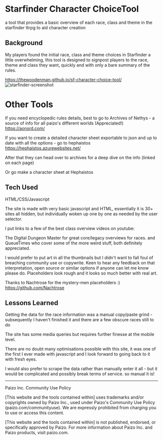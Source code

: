 # Starfinder Character ChoiceTool

a tool that provides a basic overview of each race, class and theme in the starfinder ttrpg to aid character creation

## Background

My players found the initial race, class and theme choices in Starfinder a little overwhelming, 
this tool is designed to signpost players to the race, theme and class they want, 
quickly and with only a bare summary of the rules.

https://thewoodenman.github.io/sf-character-choice-tool/
![starfinder-screenshot](https://user-images.githubusercontent.com/85075266/181402489-abd3b00a-dd37-4acb-9f88-8ec3bcda3434.png)


# Other Tools

If you need encyclopedic rules details, best to go to Archives of Nethys - a source of info for all paizo's different worlds (Appreciated!)
https://aonsrd.com/

If you want to create a detailed character sheet exportable to json and up to date with all the options - go to hephaistos 
https://hephaistos.azurewebsites.net/



After that they can head over to archives for a deep dive on the info (linked on each page)

Or go make a character sheet at Hephaistos

## Tech Used

HTML/CSS/Javascript

The site is made with very basic javascript and HTML, essentially it is 30+ sites all hidden, but individually woken up
one by one as needed by the user selector.

I put links to a few of the best class overview videos on youtube:

The Digital Dungeon Master for great core/legacy overviews for races.
and QueueTimes who cover some of the more weird stuff, both definitely appreciated.

I would prefer to put art in all the thumbnails but I didn't want to fall foul of breaching community use or copywrite.
Keen to hear any feedback on that interpretation, open source or similar options if anyone can let me know please do.
Placeholders look rough and it looks so much better with real art.

Thanks to Nachtrose for the mystery-men placeholders :) https://github.com/Nachtrose

## Lessons Learned 

Getting the data for the race information was a manual copy/paste grind - subsequently I haven't finished it and there are a few obscure races still to do

The site has some media queries but requires further finesse at the mobile level. 

There are no doubt many optimisations possible with this site, it was one of the first I ever made with javascript and I look forward to going back to it with fresh eyes.

I would also prefer to scrape the data rather than manually enter it all - but it would be complicated and possibly break terms of service. so manual it is!

_________________________________________________________________________________________________________________________


Paizo Inc. Community Use Policy

[This website and the tools contained within] uses trademarks and/or copyrights owned by Paizo Inc., used under Paizo's Community Use Policy (paizo.com/communityuse). We are expressly prohibited from charging you to use or access this content.

[This website and the tools contained within] is not published, endorsed, or specifically approved by Paizo. For more information about Paizo Inc. and Paizo products, visit paizo.com.
